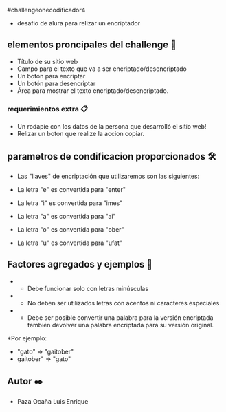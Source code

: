 #challengeonecodificador4
* desafio de alura para relizar un encriptador

## elementos proncipales del challenge 🚀
* Título de su sitio web 
* Campo para el texto que va a ser encriptado/desencriptado
* Un botón para encriptar
* Un botón para desencriptar
* Área para mostrar el texto encriptado/desencriptado.

### requerimientos extra 📋
* Un rodapie con los datos de la persona que desarrolló el sitio web!
* Relizar un boton que realize la accion copiar.

## parametros de condificacion proporcionados 🛠️
* Las "llaves" de encriptación que utilizaremos son las siguientes:

* La letra "e" es convertida para "enter"
* La letra "i" es convertida para "imes"
* La letra "a" es convertida para "ai"
* La letra "o" es convertida para "ober"
* La letra "u" es convertida para "ufat"

## Factores agregados y ejemplos 📌
* - Debe funcionar solo con letras minúsculas
* - No deben ser utilizados letras con acentos ni caracteres especiales
* - Debe ser posible convertir una palabra para la versión encriptada también devolver una palabra encriptada para su versión original.

*Por ejemplo:
* "gato" => "gaitober"
* gaitober" => "gato"

## Autor ✒️
* Paza Ocaña Luis Enrique 
